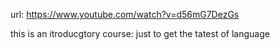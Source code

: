 url: https://www.youtube.com/watch?v=d56mG7DezGs

this is an itroducgtory course: just to get the tatest of language
